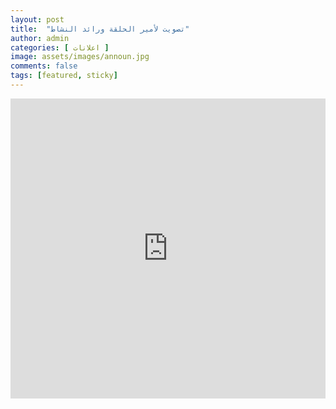 ```yaml
---
layout: post
title:  "تصويت لأمير الحلقة ورائد النشاط"
author: admin
categories: [ اعلانات ]
image: assets/images/announ.jpg
comments: false
tags: [featured, sticky]
---
```

<iframe width="640px" height= "480px" src= "https://forms.office.com/Pages/ResponsePage.aspx?id=DQSIkWdsW0yxEjajBLZtrQAAAAAAAAAAAAO__Qng2QpUN1c5S1A3NlBWSlpTU0NCR0syNEFWWDZZVC4u&embed=true" frameborder= "0" marginwidth= "0" marginheight= "0" style= "border: none; max-width:100%; max-height:100vh" allowfullscreen webkitallowfullscreen mozallowfullscreen msallowfullscreen> </iframe>
